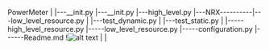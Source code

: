 PowerMeter
   |                |---__init.py
   |---__init.py    |---high_level.py
   |---NRX----------|---low_level_resource.py
   |                |---test_dynamic.py
   |                |---test_static.py
   |
   |-----high_level_resource.py
   |-----low_level_resource.py
   |-----configuration.py
   |------Readme.md
   !![alt text](image.png)
   |
   |
